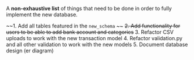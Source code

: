 A **non-exhaustive list** of things that need to be done in order to fully implement the new database.

~~1. Add all tables featured in the `new_schema` ~~
~~2. Add functionality for users to be able to add bank account and categories~~
3. Refactor CSV uploads to work with the new transaction model
4. Refactor validation.py and all other validation to work with the new models
5. Document database design (er diagram) 

